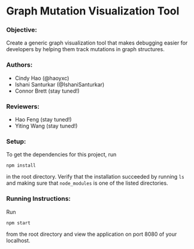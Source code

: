 # Graph Mutation Visualization Tool

### Objective: 
Create a generic graph visualization tool that makes debugging easier for developers by helping them track mutations in graph structures. 

### Authors:
- Cindy Hao (@haoyxc)
- Ishani Santurkar (@IshaniSanturkar)
- Connor Brett (stay tuned!)

### Reviewers: 
- Hao Feng (stay tuned!)
- Yiting Wang (stay tuned!)

### Setup:
To get the dependencies for this project, run
```
npm install
```
in the root directory. 
Verify that the installation succeeded by running `ls` and making sure that `node_modules` is one of the listed directories.

### Running Instructions:
Run 
```
npm start
```
from the root directory and view the application on port 8080 of your localhost.

